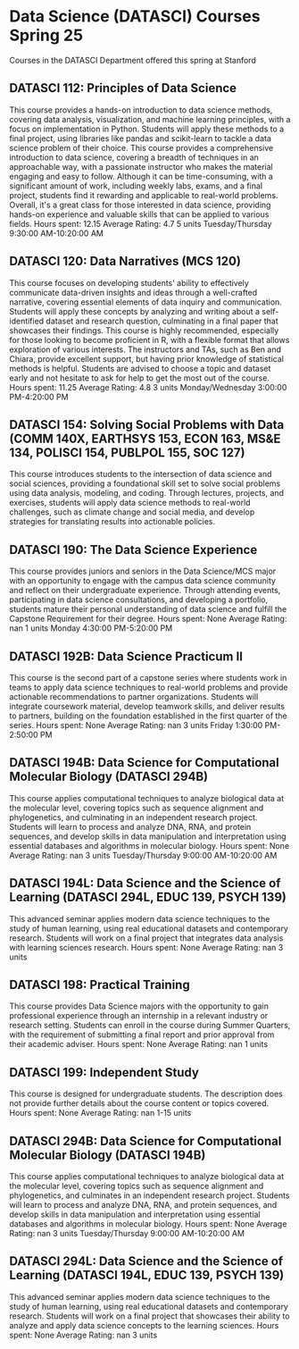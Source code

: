 # Data Science (DATASCI) Courses Spring 25 
Courses in the DATASCI Department offered this spring at Stanford
 ## DATASCI 112: Principles of Data Science
This course provides a hands-on introduction to data science methods, covering data analysis, visualization, and machine learning principles, with a focus on implementation in Python. Students will apply these methods to a final project, using libraries like pandas and scikit-learn to tackle a data science problem of their choice.
This course provides a comprehensive introduction to data science, covering a breadth of techniques in an approachable way, with a passionate instructor who makes the material engaging and easy to follow. Although it can be time-consuming, with a significant amount of work, including weekly labs, exams, and a final project, students find it rewarding and applicable to real-world problems. Overall, it's a great class for those interested in data science, providing hands-on experience and valuable skills that can be applied to various fields.
Hours spent: 12.15
Average Rating: 4.7
5 units
Tuesday/Thursday 9:30:00 AM-10:20:00 AM
## DATASCI 120: Data Narratives (MCS 120)
This course focuses on developing students' ability to effectively communicate data-driven insights and ideas through a well-crafted narrative, covering essential elements of data inquiry and communication. Students will apply these concepts by analyzing and writing about a self-identified dataset and research question, culminating in a final paper that showcases their findings.
This course is highly recommended, especially for those looking to become proficient in R, with a flexible format that allows exploration of various interests. The instructors and TAs, such as Ben and Chiara, provide excellent support, but having prior knowledge of statistical methods is helpful. Students are advised to choose a topic and dataset early and not hesitate to ask for help to get the most out of the course.
Hours spent: 11.25
Average Rating: 4.8
3 units
Monday/Wednesday 3:00:00 PM-4:20:00 PM
## DATASCI 154: Solving Social Problems with Data (COMM 140X, EARTHSYS 153, ECON 163, MS&E 134, POLISCI 154, PUBLPOL 155, SOC 127)
This course introduces students to the intersection of data science and social sciences, providing a foundational skill set to solve social problems using data analysis, modeling, and coding. Through lectures, projects, and exercises, students will apply data science methods to real-world challenges, such as climate change and social media, and develop strategies for translating results into actionable policies.
## DATASCI 190: The Data Science Experience
This course provides juniors and seniors in the Data Science/MCS major with an opportunity to engage with the campus data science community and reflect on their undergraduate experience. Through attending events, participating in data science consultations, and developing a portfolio, students mature their personal understanding of data science and fulfill the Capstone Requirement for their degree.
Hours spent: None
Average Rating: nan
1 units
Monday 4:30:00 PM-5:20:00 PM
## DATASCI 192B: Data Science Practicum II
This course is the second part of a capstone series where students work in teams to apply data science techniques to real-world problems and provide actionable recommendations to partner organizations. Students will integrate coursework material, develop teamwork skills, and deliver results to partners, building on the foundation established in the first quarter of the series.
Hours spent: None
Average Rating: nan
3 units
Friday 1:30:00 PM-2:50:00 PM
## DATASCI 194B: Data Science for Computational Molecular Biology (DATASCI 294B)
This course applies computational techniques to analyze biological data at the molecular level, covering topics such as sequence alignment and phylogenetics, and culminating in an independent research project. Students will learn to process and analyze DNA, RNA, and protein sequences, and develop skills in data manipulation and interpretation using essential databases and algorithms in molecular biology.
Hours spent: None
Average Rating: nan
3 units
Tuesday/Thursday 9:00:00 AM-10:20:00 AM
## DATASCI 194L: Data Science and the Science of Learning (DATASCI 294L, EDUC 139, PSYCH 139)
This advanced seminar applies modern data science techniques to the study of human learning, using real educational datasets and contemporary research. Students will work on a final project that integrates data analysis with learning sciences research.
Hours spent: None
Average Rating: nan
3 units
## DATASCI 198: Practical Training
This course provides Data Science majors with the opportunity to gain professional experience through an internship in a relevant industry or research setting. Students can enroll in the course during Summer Quarters, with the requirement of submitting a final report and prior approval from their academic adviser.
Hours spent: None
Average Rating: nan
1 units
## DATASCI 199: Independent Study
This course is designed for undergraduate students. The description does not provide further details about the course content or topics covered.
Hours spent: None
Average Rating: nan
1-15 units
## DATASCI 294B: Data Science for Computational Molecular Biology (DATASCI 194B)
This course applies computational techniques to analyze biological data at the molecular level, covering topics such as sequence alignment and phylogenetics, and culminates in an independent research project. Students will learn to process and analyze DNA, RNA, and protein sequences, and develop skills in data manipulation and interpretation using essential databases and algorithms in molecular biology.
Hours spent: None
Average Rating: nan
3 units
Tuesday/Thursday 9:00:00 AM-10:20:00 AM
## DATASCI 294L: Data Science and the Science of Learning (DATASCI 194L, EDUC 139, PSYCH 139)
This advanced seminar applies modern data science techniques to the study of human learning, using real educational datasets and contemporary research. Students will work on a final project that showcases their ability to analyze and apply data science concepts to the learning sciences.
Hours spent: None
Average Rating: nan
3 units